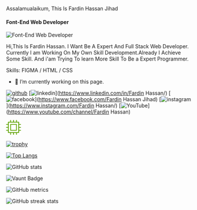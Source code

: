  Assalamualaikum, This Is Fardin Hassan Jihad
#### Font-End Web Developer
![Font-End Web Developer](www.facebook.com/fardinhasan.jihad.79mirnovs.github.io/github-profile-readme-generator/images/banner.png)

Hi,This Is Fardin Hassan. I Want Be A Expert And Full Stack Web Developer. Currently I am Working On My Own Skill Development.Already I Achieve Some Skill. And i'am Trying To learn More Skill To Be a Expert Programmer. 

Skills: FIGMA / HTML / CSS

- 🔭 I’m currently working on this page. 


[<img src='https://cdn.jsdelivr.net/npm/simple-icons@3.0.1/icons/github.svg' alt='github' height='40'>](https://github.com/Fardin33)  [<img src='https://cdn.jsdelivr.net/npm/simple-icons@3.0.1/icons/linkedin.svg' alt='linkedin' height='40'>](https://www.linkedin.com/in/Fardin Hassan/)  [<img src='https://cdn.jsdelivr.net/npm/simple-icons@3.0.1/icons/facebook.svg' alt='facebook' height='40'>](https://www.facebook.com/Fardin Hassan Jihad)  [<img src='https://cdn.jsdelivr.net/npm/simple-icons@3.0.1/icons/instagram.svg' alt='instagram' height='40'>](https://www.instagram.com/Fardin Hassan/)  [<img src='https://cdn.jsdelivr.net/npm/simple-icons@3.0.1/icons/youtube.svg' alt='YouTube' height='40'>](https://www.youtube.com/channel/Fardin Hassan)  

<a href='https://docs.github.com/en/developers'><img src='https://raw.githubusercontent.com/acervenky/animated-github-badges/master/assets/devbadge.gif' width='40' height='40'></a> 

[![trophy](https://github-profile-trophy.vercel.app/?username=Fardin33)](https://github.com/ryo-ma/github-profile-trophy)

[![Top Langs](https://github-readme-stats.vercel.app/api/top-langs/?username=Fardin33)](https://github.com/anuraghazra/github-readme-stats)

![GitHub stats](https://github-readme-stats.vercel.app/api?username=Fardin33&show_icons=true)  

![Vaunt Badge](https://api.vaunt.dev/v1/github/entities/Fardin33/contributions?format=svg&private=false)  

![GitHub metrics](https://metrics.lecoq.io/Fardin33)  

![GitHub streak stats](https://streak-stats.demolab.com/?user=Fardin33)  

